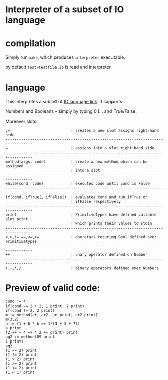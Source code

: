 Interpreter of a subset of IO language
===========

# compilation

Simply run `make`, which produces `interpreter` executable.

by default `test/testfile.io` is read and interpreter.

# language

This interpretes a subset of [IO language link](http://iolanguage.org/). It supports:

Numbers and Booleans - simply by typing 0,1... and True/False.

Moreover slots:

```
:=                           | creates a new slot assigns right-hand side
----------------------------------------------------------------------------------
=                            | assigns into a slot right-hand side
----------------------------------------------------------------------------------
method(args, code)           | create a new method which can be assigned
                             | into a slot
----------------------------------------------------------------------------------
while(cond, code)            | executes code until cond is False
----------------------------------------------------------------------------------
if(cond, ifTrue[, ifFalse])  | evaluates cond and run ifTrue or
                             | ifFalse respectively 
----------------------------------------------------------------------------------
print                        | Primitivetypes have defined callable slot print
                             | which prints their values to stdin
----------------------------------------------------------------------------------
<,>,!=,==,<=,>=              | operators returing Bool defined over primitivetypes
----------------------------------------------------------------------------------
++                           | unary operator defined on Number
----------------------------------------------------------------------------------
+,-,*,/                      | binary operators defined over Numbers
```

# Preview of valid code:

```io
cond := 4
if(cond == 2 + 2, 1 print, 2 print)
if(cond != 2, 2 print)
m := method(ar, ar2, ar print; ar2 print)
m(3,2)
a := (1 + 6 * b == 1*(1 + 5 + 7))
a print
(2 ++ + 4 ++ * 2 ++ print) print
aq2 := method(89 print
1 print)
aq2
(1 == 2) print
(1 != 2) print
(1 > 2) print
(1 >= 2) print
(1 <= 2) print
(1 < 1) print
```
